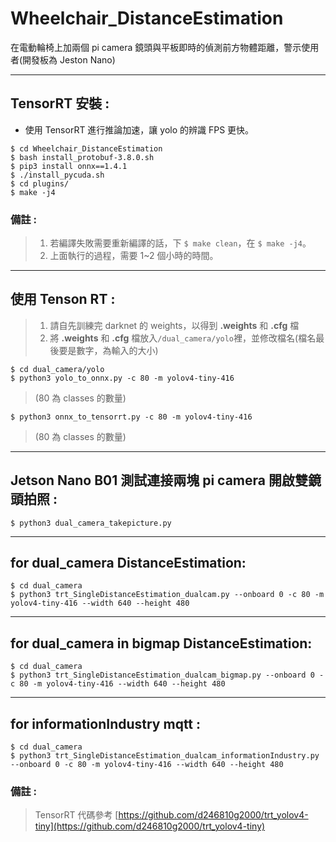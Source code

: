 # Wheelchair_DistanceEstimation
在電動輪椅上加兩個 pi camera 鏡頭與平板即時的偵測前方物體距離，警示使用者(開發板為 Jeston Nano)
***
## TensorRT 安裝 :  
* 使用 TensorRT 進行推論加速，讓 yolo 的辨識 FPS 更快。  
```shell
$ cd Wheelchair_DistanceEstimation
$ bash install_protobuf-3.8.0.sh
$ pip3 install onnx==1.4.1
$ ./install_pycuda.sh
$ cd plugins/
$ make -j4
```
### 備註 :  
> 1. 若編譯失敗需要重新編譯的話，下 ``` $ make clean ```，在 ``` $ make -j4 ```。  
> 2. 上面執行的過程，需要 1~2 個小時的時間。
***

## 使用 Tenson RT :
> 1. 請自先訓練完 darknet 的 weights，以得到 **.weights** 和 **.cfg** 檔
> 2. 將 **.weights** 和 **.cfg** 檔放入```/dual_camera/yolo```裡，並修改檔名(檔名最後要是數字，為輸入的大小)
```shell
$ cd dual_camera/yolo
$ python3 yolo_to_onnx.py -c 80 -m yolov4-tiny-416
```
> (80 為 classes 的數量)
```shell
$ python3 onnx_to_tensorrt.py -c 80 -m yolov4-tiny-416
```
> (80 為 classes 的數量)
***
## Jetson Nano B01 測試連接兩塊 pi camera 開啟雙鏡頭拍照 :
```shell
$ python3 dual_camera_takepicture.py
```
***
## for dual_camera DistanceEstimation:
```shell
$ cd dual_camera
$ python3 trt_SingleDistanceEstimation_dualcam.py --onboard 0 -c 80 -m yolov4-tiny-416 --width 640 --height 480
```
***
## for dual_camera in bigmap DistanceEstimation:
```shell
$ cd dual_camera
$ python3 trt_SingleDistanceEstimation_dualcam_bigmap.py --onboard 0 -c 80 -m yolov4-tiny-416 --width 640 --height 480
```
***
## for informationIndustry mqtt :
```shell
$ cd dual_camera
$ python3 trt_SingleDistanceEstimation_dualcam_informationIndustry.py --onboard 0 -c 80 -m yolov4-tiny-416 --width 640 --height 480
```
### 備註 :
> TensorRT 代碼參考 [https://github.com/d246810g2000/trt_yolov4-tiny](https://github.com/d246810g2000/trt_yolov4-tiny)
